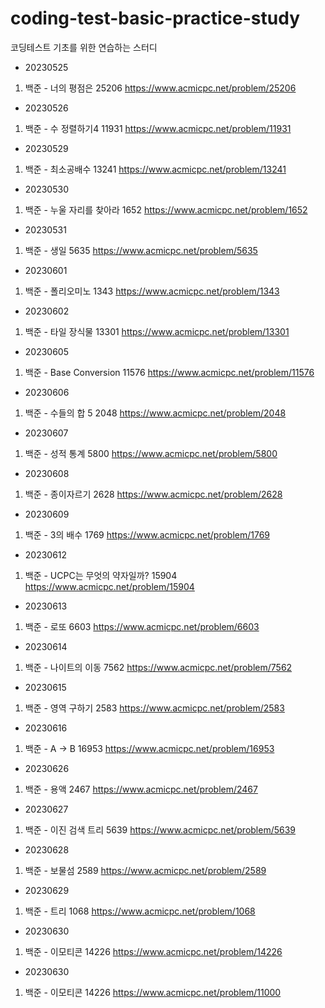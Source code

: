 # coding-test-basic-practice-study
코딩테스트 기초를 위한 연습하는 스터디

- 20230525
1. 백준 - 너의 평점은 25206
    https://www.acmicpc.net/problem/25206

- 20230526
1. 백준 - 수 정렬하기4 11931
    https://www.acmicpc.net/problem/11931

- 20230529
1. 백준 - 최소공배수 13241
    https://www.acmicpc.net/problem/13241

- 20230530
1. 백준 - 누울 자리를 찾아라 1652
    https://www.acmicpc.net/problem/1652
    
- 20230531
1. 백준 - 생일 5635
    https://www.acmicpc.net/problem/5635
    
- 20230601
1. 백준 - 폴리오미노 1343
    https://www.acmicpc.net/problem/1343

- 20230602
1. 백준 - 타일 장식물 13301
    https://www.acmicpc.net/problem/13301

- 20230605
1. 백준 - Base Conversion 11576
    https://www.acmicpc.net/problem/11576

- 20230606
1. 백준 - 수들의 합 5 2048
    https://www.acmicpc.net/problem/2048

- 20230607
1. 백준 - 성적 통계 5800
    https://www.acmicpc.net/problem/5800

- 20230608
1. 백준 - 종이자르기 2628
    https://www.acmicpc.net/problem/2628

- 20230609
1. 백준 - 3의 배수 1769
    https://www.acmicpc.net/problem/1769

- 20230612
1. 백준 - UCPC는 무엇의 약자일까? 15904
    https://www.acmicpc.net/problem/15904

- 20230613
1. 백준 - 로또 6603
    https://www.acmicpc.net/problem/6603

- 20230614
1. 백준 - 나이트의 이동 7562
    https://www.acmicpc.net/problem/7562
    
- 20230615
1. 백준 - 영역 구하기 2583
    https://www.acmicpc.net/problem/2583

- 20230616
1. 백준 - A → B 16953
    https://www.acmicpc.net/problem/16953

- 20230626
1. 백준 - 용액 2467
    https://www.acmicpc.net/problem/2467

- 20230627
1. 백준 - 이진 검색 트리 5639
    https://www.acmicpc.net/problem/5639

- 20230628
1. 백준 - 보물섬 2589
   https://www.acmicpc.net/problem/2589

- 20230629
1. 백준 - 트리 1068
  https://www.acmicpc.net/problem/1068

- 20230630
1. 백준 - 이모티콘 14226
 https://www.acmicpc.net/problem/14226

- 20230630
1. 백준 - 이모티콘 14226
https://www.acmicpc.net/problem/11000
